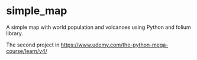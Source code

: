 # simple_map

A simple map with world population and volcanoes using Python and folium library.

The second project in https://www.udemy.com/the-python-mega-course/learn/v4/
